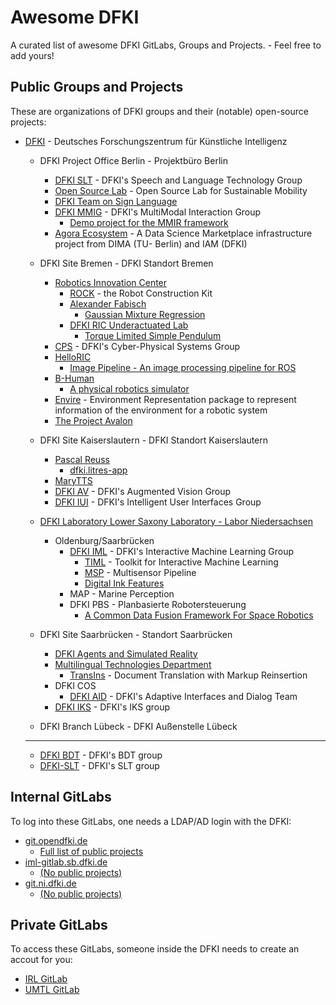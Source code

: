 # Awesome DFKI

A curated list of awesome DFKI GitLabs, Groups and Projects. - Feel free to add yours!

## Public Groups and Projects

These are organizations of DFKI groups and their (notable) open-source projects:

-   [DFKI](https://github.com/DFKI) - Deutsches Forschungszentrum für Künstliche Intelligenz

    -   DFKI Project Office Berlin - Projektbüro Berlin
        -   [DFKI SLT](https://github.com/DFKI-NLP) - DFKI's Speech and Language Technology Group
        -   [Open Source Lab](https://github.com/open-source-lab-DFKI) - Open Source Lab for Sustainable Mobility
        -   [DFKI Team on Sign Language](https://github.com/DFKI-SignLanguage)
        -   [DFKI MMIG](https://github.com/mmig) - DFKI's MultiModal Interaction Group
            -   [Demo project for the MMIR framework](https://github.com/mmig/mmir-starter-kit)
        -   [Agora Ecosystem](https://github.com/agora-ecosystem) - A Data Science Marketplace infrastructure project from DIMA (TU- Berlin) and IAM (DFKI)

    -   DFKI Site Bremen - DFKI Standort Bremen
        -   [Robotics Innovation Center](https://github.com/dfki-ric)
            -   [ROCK](https://www.rock-robotics.org/) - the Robot Construction Kit
            -   [Alexander Fabisch](https://github.com/AlexanderFabisch)
                -   [Gaussian Mixture Regression](https://github.com/AlexanderFabisch/gmr)
            -   [DFKI RIC Underactuated Lab](https://github.com/dfki-ric-underactuated-lab)
                -   [Torque Limited Simple Pendulum](https://github.com/dfki-ric-underactuated-lab/torque_limited_simple_pendulum)
        -   [CPS](https://github.com/DFKI-CPS) - DFKI's Cyber-Physical Systems Group
        -   [HelloRIC](https://github.com/helloric)
            -   [Image Pipeline - An image processing pipeline for ROS](https://github.com/helloric/image_pipeline)
        -   [B-Human](https://github.com/bhuman)
            -   [A physical robotics simulator](https://github.com/bhuman/SimRobot)
        -   [Envire](https://github.com/envire) - Environment Representation package to represent information of the environment for a robotic system
        -   [The Project Avalon](https://github.com/auv-avalon)

    -   DFKI Site Kaiserslautern - DFKI Standort Kaiserslautern
        -   [Pascal Reuss](https://github.com/PascalReuss/)
            -   [dfki.litres-app](https://github.com/PascalReuss/dfki.litres-app)
        -   [MaryTTS](https://github.com/marytts)
        -   [DFKI AV](https://github.com/dfki-av) - DFKI's Augmented Vision Group
        -   [DFKI IUI](https://github.com/dfki-iui) - DFKI's Intelligent User Interfaces Group

    -   [DFKI Laboratory Lower Saxony Laboratory - Labor Niedersachsen](https://github.com/DFKI-NI)
        -   Oldenburg/Saarbrücken
            -   [DFKI IML](https://github.com/DFKI-Interactive-Machine-Learning) - DFKI's Interactive Machine Learning Group
                -   [TIML](https://github.com/DFKI-Interactive-Machine-Learning/TIML/) - Toolkit for Interactive Machine Learning
                -   [MSP](https://github.com/DFKI-Interactive-Machine-Learning/multisensor-pipeline) - Multisensor Pipeline
                -   [Digital Ink Features](https://github.com/DFKI-Interactive-Machine-Learning/ink-features)
            -   MAP - Marine Perception
            -   DFKI PBS - Planbasierte Robotersteuerung
                -   [A Common Data Fusion Framework For Space Robotics](https://gitlab.com/h2020src/og3)

    -   DFKI Site Saarbrücken - Standort Saarbrücken
        -   [DFKI Agents and Simulated Reality](https://github.com/dfki-asr)
        -   [Multilingual Technologies Department](https://github.com/DFKI-MLT)
            -   [TransIns](https://github.com/DFKI-MLT/TransIns) - Document Translation with Markup Reinsertion
        -   DFKI COS
            -   [DFKI AID](https://github.com/DFKI-AID) - DFKI's Adaptive Interfaces and Dialog Team
        -   [DFKI IKS](https://github.com/DFKI-IKS) - DFKI's IKS group

    -   DFKI Branch Lübeck - DFKI Außenstelle Lübeck

    ---

    -   [DFKI BDT](https://github.com/DFKI-BDT) - DFKI's BDT group
    -   [DFKI-SLT](https://github.com/DFKI-SLT) - DFKI's SLT group

## Internal GitLabs

To log into these GitLabs, one needs a LDAP/AD login with the DFKI:

-   [git.opendfki.de](https://git.opendfki.de/)
    -   [Full list of public projects](https://git.opendfki.de/explore/projects/starred?visibility_level=20)
-   [iml-gitlab.sb.dfki.de](https://iml-gitlab.sb.dfki.de/)
    -   [(No public projects)](https://iml-gitlab.sb.dfki.de/explore/projects/starred?visibility_level=20)
-   [git.ni.dfki.de](https://git.ni.dfki.de)
    -   [(No public projects)](https://git.ni.dfki.de/explore?sort=name_asc&visibility_level=20)

## Private GitLabs

To access these GitLabs, someone inside the DFKI needs to create an accout for you:

-   [IRL GitLab](https://irl-git.dfki.de/)
-   [UMTL GitLab](https://umtl-git.dfki.de/)
